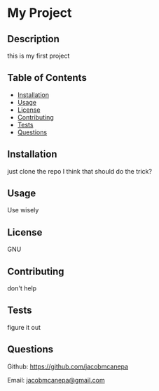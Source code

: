 
  # My Project

  ## Description
  this is my first project

  ## Table of Contents
  - [Installation](#installation)
  - [Usage](#usage)
  - [License](#license)
  - [Contributing](#contributing)
  - [Tests](#tests)
  - [Questions](#questions)

  ## Installation
  just clone the repo I think that should do the trick?

  ## Usage
  Use wisely

  ## License
  GNU

  ## Contributing
  don't help

  ## Tests
  figure it out

  ## Questions
  Github: https://github.com/jacobmcanepa
  
  Email: jacobmcanepa@gmail.com
  
  